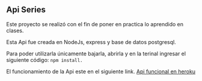 ##  **Api Series**
Este proyecto se realizó con el fin de poner en practica lo aprendido en clases.

Esta Api fue creada en NodeJs, express y base de datos postgresql.

Para poder utilizarla únicamente bajarla, abrirla y en la terinal ingresar el siguiente código:
 `npm install.`
 
El funcionamiento de la Api este en el siguiente link.
[Api funcional en heroku](http://https://kingche-apifinal-series.herokuapp.com/serie "Api funcional en heroku")